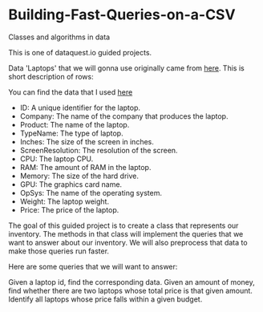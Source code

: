 # Building-Fast-Queries-on-a-CSV
Classes and algorithms in data

This is one of dataquest.io guided projects.

Data 'Laptops' that we will gonna use originally came from [here](https://www.kaggle.com/datasets/muhammetvarl/laptop-price). This is short description of rows:

You can find the data that I used [here](http://bioinf-mw.bihz.upwr.edu.pl/students-data/laptops.csv)
* ID: A unique identifier for the laptop.
* Company: The name of the company that produces the laptop.
* Product: The name of the laptop.
* TypeName: The type of laptop.
* Inches: The size of the screen in inches.
* ScreenResolution: The resolution of the screen.
* CPU: The laptop CPU.
* RAM: The amount of RAM in the laptop.
* Memory: The size of the hard drive.
* GPU: The graphics card name.
* OpSys: The name of the operating system.
* Weight: The laptop weight.
* Price: The price of the laptop.

The goal of this guided project is to create a class that represents our inventory. The methods in that class will implement the queries that we want to answer about our inventory. We will also preprocess that data to make those queries run faster.

Here are some queries that we will want to answer:

Given a laptop id, find the corresponding data.
Given an amount of money, find whether there are two laptops whose total price is that given amount.
Identify all laptops whose price falls within a given budget.
